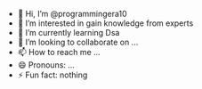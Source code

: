 - 👋 Hi, I’m @programmingera10
- 👀 I’m interested in  gain knowledge from experts
- 🌱 I’m currently learning  Dsa
- 💞️ I’m looking to collaborate on ...
- 📫 How to reach me ...
- 😄 Pronouns: ...
- ⚡ Fun fact: nothing

<!---
programmingera10/programmingera10 is a ✨ special ✨ repository because its `README.md` (this file) appears on your GitHub profile.
You can click the Preview link to take a look at your changes.
--->

